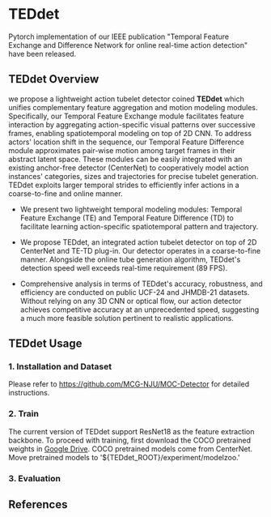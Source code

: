 # TEDdet
Pytorch implementation of our IEEE publication "Temporal Feature Exchange and Difference Network for online real-time action detection" have been released.

## TEDdet Overview
we propose a lightweight action tubelet detector coined **TEDdet** which unifies complementary feature aggregation and motion modeling modules. Specifically, our Temporal Feature Exchange module facilitates feature interaction by aggregating action-specific visual patterns over successive frames, enabling spatiotemporal modeling on top of 2D CNN. To address actors' location shift in the sequence, our Temporal Feature Difference module approximates pair-wise motion among target frames in their abstract latent space. These modules can be easily integrated with an existing anchor-free detector (CenterNet) to cooperatively model action instances' categories, sizes and trajectories for precise tubelet generation. TEDdet exploits larger temporal strides to efficiently infer actions in a coarse-to-fine and online manner. 

* We present two lightweight temporal modeling modules: Temporal Feature Exchange (TE) and Temporal Feature Difference (TD) to facilitate learning action-specific spatiotemporal pattern and trajectory.

* We propose TEDdet, an integrated action tubelet detector on top of 2D CenterNet and TE-TD plug-in. Our detector operates in a coarse-to-fine manner. Alongside the online tube generation algorithm, TEDdet's detection speed well exceeds real-time requirement (89 FPS).

* Comprehensive analysis in terms of TEDdet's accuracy, robustness, and efficiency are conducted on public UCF-24 and JHMDB-21 datasets. Without relying on any 3D CNN or optical flow, our action detector achieves competitive accuracy at an unprecedented speed, suggesting a much more feasible solution pertinent to realistic applications.

## TEDdet Usage
### 1. Installation and Dataset
Please refer to https://github.com/MCG-NJU/MOC-Detector for detailed instructions.

### 2. Train
The current version of TEDdet support ResNet18 as the feature extraction backbone. To proceed with training, first download the COCO pretrained weights in [Google Drive](https://drive.google.com/drive/folders/1r2uYo-4hL6oOzRARFsYIn5Pu2Lv7VS6m). COCO pretrained models come from CenterNet. Move pretrained models to '${TEDdet_ROOT}/experiment/modelzoo</mark>.'

### 3. Evaluation

## References
